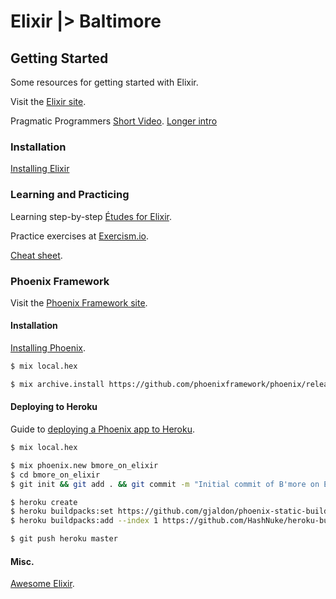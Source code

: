# Elixir |> Baltimore

## Getting Started

Some resources for getting started with Elixir.

Visit the [Elixir site](http://elixir-lang.org).

Pragmatic Programmers 
[Short Video](https://www.youtube.com/watch?v=hht9s6nAAx8&feature=youtu.be).
[Longer intro](https://www.youtube.com/watch?v=a-off4Vznjs&feature=youtu.be)

### Installation
[Installing Elixir](http://elixir-lang.org/install.html)


### Learning and Practicing

Learning step-by-step [Études for Elixir](http://chimera.labs.oreilly.com/books/1234000001642). 

Practice exercises at [Exercism.io](http://exercism.io).

[Cheat sheet](https://media.pragprog.com/titles/elixir/ElixirCheat.pdf).


### Phoenix Framework
Visit the [Phoenix Framework site](http://www.phoenixframework.org/).

#### Installation
[Installing Phoenix](http://www.phoenixframework.org/docs/installation).

````bash
$ mix local.hex

$ mix archive.install https://github.com/phoenixframework/phoenix/releases/download/v1.0.4/phoenix_new-1.0.4.ez
````
#### Deploying to Heroku
Guide to [deploying a Phoenix app to Heroku](http://wsmoak.net/2015/07/05/phoenix-on-heroku.html).

````bash
$ mix local.hex

$ mix phoenix.new bmore_on_elixir
$ cd bmore_on_elixir
$ git init && git add . && git commit -m "Initial commit of B'more on Elixir app."

$ heroku create
$ heroku buildpacks:set https://github.com/gjaldon/phoenix-static-buildpack
$ heroku buildpacks:add --index 1 https://github.com/HashNuke/heroku-buildpack-elixir

$ git push heroku master
````

#### Misc.
[Awesome Elixir](https://github.com/h4cc/awesome-elixir).
